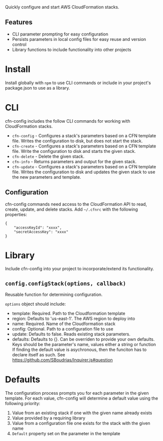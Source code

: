 Quickly configure and start AWS CloudFormation stacks.

## Features

- CLI parameter prompting for easy configuration
- Persists parameters in local config files for easy reuse and version control
- Library functions to include functionality into other projects

# Install

Install globally with `npm` to use CLI commands or include in your project's
package.json to use as a library.

# CLI

cfn-config includes the follow CLI commands for working with CloudFormation
stacks.

- `cfn-config` - Configures a stack's parameters based on a CFN template file.
  Writes the configuration to disk, but does not start the stack.
- `cfn-create` - Configures a stack's parameters based on a CFN template file.
  Write the configuration to disk and starts the given stack.
- `cfn-delete` - Delete the given stack.
- `cfn-info` - Returns parameters and output for the given stack.
- `cfn-update` - Configures a stack's parameters based on a CFN template file.
  Writes the configuration to disk and updates the given stack to use the new
  parameters and template.

## Configuration

cfn-config commands need access to the CloudFormation API to read, create,
update, and delete stacks. Add `~/.cfnrc` with the following properties:

```
{
    "accessKeyId": "xxxx",
    "secretAccessKey": "xxxx"
}
```

# Library

Include cfn-config into your project to incorporate/extend its functionality.

## `config.configStack(options, callback)`

Reusable function for determining configuration.

`options` object should include:
- template: Required. Path to the Cloudformation template
- region: Defaults to 'us-east-1'. The AWS region to deploy into
- name: Required. Name of the Cloudformation stack
- config: Optional. Path to a configuration file to use
- update: Defaults to false. Reads existing stack parameters.
- defaults: Defaults to {}. Can be overriden to provide your own defaults.
  Keys should be the parameter's name, values either a string or function
  If finding the default value is asychronous, then the funciton has to
  declare itself as such. See https://github.com/SBoudrias/Inquirer.js#question

# Defaults

The configuration process prompts you for each parameter in the given template.
For each value, cfn-config will determine a default value using the following
priority:

1. Value from an existing stack if one with the given name already exists
1. Value provided by a requiring library
1. Value from a configuration file one exists for the stack with the given name
1. `Default` property set on the parameter in the template

